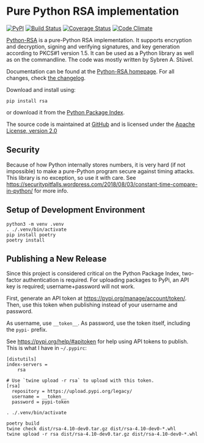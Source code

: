 # Pure Python RSA implementation

[![PyPI](https://img.shields.io/pypi/v/rsa.svg)](https://pypi.org/project/rsa/)
[![Build Status](https://travis-ci.org/sybrenstuvel/python-rsa.svg?branch=master)](https://travis-ci.org/sybrenstuvel/python-rsa)
[![Coverage Status](https://coveralls.io/repos/github/sybrenstuvel/python-rsa/badge.svg?branch=master)](https://coveralls.io/github/sybrenstuvel/python-rsa?branch=master)
[![Code Climate](https://api.codeclimate.com/v1/badges/a99a88d28ad37a79dbf6/maintainability)](https://codeclimate.com/github/codeclimate/codeclimate/maintainability)

[Python-RSA](https://stuvel.eu/rsa) is a pure-Python RSA implementation. It supports
encryption and decryption, signing and verifying signatures, and key
generation according to PKCS#1 version 1.5. It can be used as a Python
library as well as on the commandline. The code was mostly written by
Sybren A.  Stüvel.

Documentation can be found at the [Python-RSA homepage](https://stuvel.eu/rsa). For all changes, check [the changelog](https://github.com/sybrenstuvel/python-rsa/blob/master/CHANGELOG.md).

Download and install using:

    pip install rsa

or download it from the [Python Package Index](https://pypi.org/project/rsa/).

The source code is maintained at [GitHub](https://github.com/sybrenstuvel/python-rsa/) and is
licensed under the [Apache License, version 2.0](https://www.apache.org/licenses/LICENSE-2.0)

## Security

Because of how Python internally stores numbers, it is very hard (if not impossible) to make a pure-Python program secure against timing attacks. This library is no exception, so use it with care. See https://securitypitfalls.wordpress.com/2018/08/03/constant-time-compare-in-python/ for more info.

## Setup of Development Environment

```
python3 -m venv .venv
. ./.venv/bin/activate
pip install poetry
poetry install
```

## Publishing a New Release

Since this project is considered critical on the Python Package Index,
two-factor authentication is required. For uploading packages to PyPi, an API
key is required; username+password will not work.

First, generate an API token at https://pypi.org/manage/account/token/. Then,
use this token when publishing instead of your username and password.

As username, use `__token__`.
As password, use the token itself, including the `pypi-` prefix.

See https://pypi.org/help/#apitoken for help using API tokens to publish. This
is what I have in `~/.pypirc`:

```
[distutils]
index-servers =
    rsa

# Use `twine upload -r rsa` to upload with this token.
[rsa]
  repository = https://upload.pypi.org/legacy/
  username = __token__
  password = pypi-token
```

```
. ./.venv/bin/activate

poetry build
twine check dist/rsa-4.10-dev0.tar.gz dist/rsa-4.10-dev0-*.whl
twine upload -r rsa dist/rsa-4.10-dev0.tar.gz dist/rsa-4.10-dev0-*.whl
```
